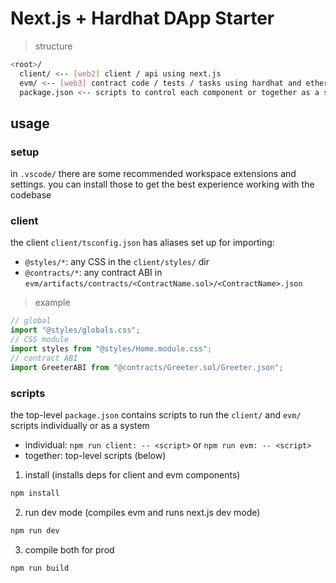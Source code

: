 # Next.js + Hardhat DApp Starter

> structure

```sh
<root>/
  client/ <-- [web2] client / api using next.js
  evm/ <-- [web3] contract code / tests / tasks using hardhat and ethers.js
  package.json <-- scripts to control each component or together as a system
```

## usage

### setup

in `.vscode/` there are some recommended workspace extensions and settings. you can install those to get the best experience working with the codebase

### client

the client `client/tsconfig.json` has aliases set up for importing:

- `@styles/*`: any CSS in the `client/styles/` dir
- `@contracts/*`: any contract ABI in `evm/artifacts/contracts/<ContractName.sol>/<ContractName>.json`

> example

```ts
// global
import "@styles/globals.css";
// CSS module
import styles from "@styles/Home.module.css";
// contract ABI
import GreeterABI from "@contracts/Greeter.sol/Greeter.json";
```


### scripts

the top-level `package.json` contains scripts to run the `client/` and `evm/` scripts individually or as a system

- individual: `npm run client: -- <script>` or `npm run evm: -- <script>`
- together: top-level scripts (below)

1. install (installs deps for client and evm components)

```sh
npm install
```

2. run dev mode (compiles evm and runs next.js dev mode)

```sh
npm run dev
```

3. compile both for prod

```sh
npm run build
```